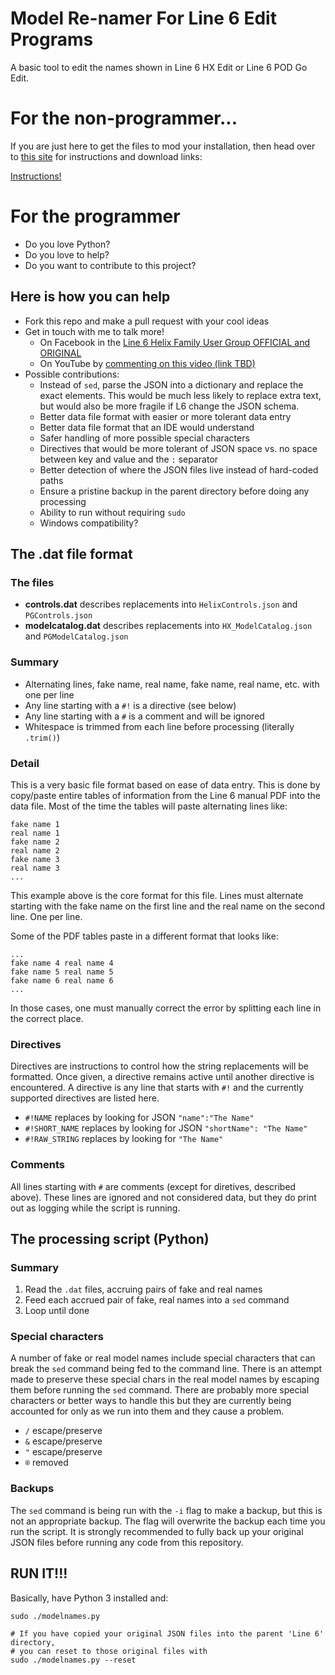 # Model Re-namer For Line 6 Edit Programs

A basic tool to edit the names shown in Line 6 HX Edit or Line 6 POD Go Edit.

# For the non-programmer...

If you are just here to get the files to mod your installation, then head over to
[this site](https://benvesco.com/store/line-6-edit-real-names-mod) for
instructions and download links:

[Instructions!](https://benvesco.com/store/line-6-edit-real-names-mod)

# For the programmer

* Do you love Python?
* Do you love to help?
* Do you want to contribute to this project?

## Here is how you can help

* Fork this repo and make a pull request with your cool ideas
* Get in touch with me to talk more!
  * On Facebook in the [Line 6 Helix Family User Group OFFICIAL and ORIGINAL](https://www.facebook.com/groups/line6helixusergroup/)
  * On YouTube by [commenting on this video (link TBD)](https://www.youtube.com/user/bvesco)
* Possible contributions:
  * Instead of `sed`, parse the JSON into a dictionary and replace the exact
    elements. This would be much less likely to replace extra text, but would
    also be more fragile if L6 change the JSON schema.
  * Better data file format with easier or more tolerant data entry
  * Better data file format that an IDE would understand
  * Safer handling of more possible special characters
  * Directives that would be more tolerant of JSON space vs. no space between
    key and value and the `:` separator
  * Better detection of where the JSON files live instead of hard-coded paths
  * Ensure a pristine backup in the parent directory before doing any processing
  * Ability to run without requiring `sudo`
  * Windows compatibility?

## The .dat file format

### The files

* **controls.dat** describes replacements into `HelixControls.json` and
  `PGControls.json`
* **modelcatalog.dat** describes replacements into `HX_ModelCatalog.json` and
  `PGModelCatalog.json`

### Summary

* Alternating lines, fake name, real name, fake name, real name, etc. with one
  per line
* Any line starting with a `#!` is a directive (see below)
* Any line starting with a `#` is a comment and will be ignored
* Whitespace is trimmed from each line before processing (literally `.trim()`)

### Detail

This is a very basic file format based on ease of data entry. This is done by
copy/paste entire tables of information from the Line 6 manual PDF into the data
file. Most of the time the tables will paste alternating lines like:

```
fake name 1
real name 1
fake name 2
real name 2
fake name 3
real name 3
...
```

This example above is the core format for this file. Lines must alternate
starting with the fake name on the first line and the real name on the second
line. One per line.

Some of the PDF tables paste in a different format that looks like:

```
...
fake name 4 real name 4
fake name 5 real name 5
fake name 6 real name 6
...
```

In those cases, one must manually correct the error by splitting each line in
the correct place.

### Directives

Directives are instructions to control how the string replacements will be
formatted. Once given, a directive remains active until another directive is
encountered. A directive is any line that starts with `#!` and the currently
supported directives are listed here.

* `#!NAME` replaces by looking for JSON `"name":"The Name"`
* `#!SHORT_NAME` replaces by looking for JSON `"shortName": "The Name"`
* `#!RAW_STRING` replaces by looking for `"The Name"`

### Comments

All lines starting with `#` are comments (except for diretives, described
above). These lines are ignored and not considered data, but they do print out
as logging while the script is running.

## The processing script (Python)

### Summary

1. Read the `.dat` files, accruing pairs of fake and real names
2. Feed each accrued pair of fake, real names into a `sed` command
3. Loop until done

### Special characters

A number of fake or real model names include special characters that can break
the `sed` command being fed to the command line. There is an attempt made to
preserve these special chars in the real model names by escaping them before
running the `sed` command. There are probably more special characters or better
ways to handle this but they are currently being accounted for only as we run
into them and they cause a problem.

* `/` escape/preserve
* `&` escape/preserve
* `"` escape/preserve
* `®` removed

### Backups

The `sed` command is being run with the `-i` flag to make a backup, but this is
not an appropriate backup. The flag will overwrite the backup each time you run
the script. It is strongly recommended to fully back up your original JSON files
before running any code from this repository.

## RUN IT!!!

Basically, have Python 3 installed and:

```
sudo ./modelnames.py

# If you have copied your original JSON files into the parent 'Line 6' directory,
# you can reset to those original files with
sudo ./modelnames.py --reset
```

